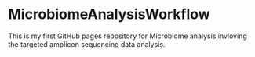# MicrobiomeAnalysisWorkflow
This is my first GitHub pages repository for Microbiome analysis invloving the targeted amplicon sequencing data analysis.
